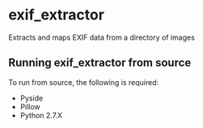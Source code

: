 exif_extractor
==============

Extracts and maps EXIF data from a directory of images

## Running exif_extractor from source
To run from source, the following is required:
- Pyside
- Pillow
- Python 2.7.X
